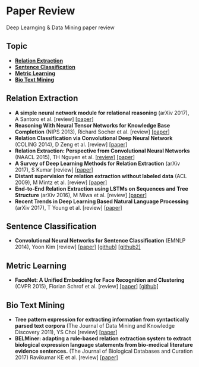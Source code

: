 # Paper Review
Deep Learnging & Data Mining paper review


## Topic

* **[Relation Extraction](#relation-extraction)**
* **[Sentence Classification](#sentence-classification)**
* **[Metric Learning](#metric-learning)**
* **[Bio Text Mining](#bio-text-mining)**


## Relation Extraction
* **A simple neural network module for relational reasoning** (arXiv 2017), A Santoro et al. [review] [[paper]](https://arxiv.org/abs/1706.01427)
* **Reasoning With Neural Tensor Networks for Knowledge Base Completion** (NIPS 2013), Richard Socher et al. [review] [[paper]](https://papers.nips.cc/paper/5028-reasoning-with-neural-tensor-networks-for-knowledge-base-completion.pdf)
* **Relation Classification via Convolutional Deep Neural Network** (COLING 2014), D Zeng et al. [review] [[paper]](http://www.aclweb.org/anthology/C14-1220)
* **Relation Extraction: Perspective from Convolutional Neural Networks** (NAACL 2015), TH Nguyen et al. [[review]](/relation_extraction/Relation_Extraction_Perspective_from_Convolutional_Neural_Networks.md) [[paper]](http://www.cs.nyu.edu/~thien/pubs/vector15.pdf)
* **A Survey of Deep Learning Methods for Relation Extraction** (arXiv 2017), S Kumar [review] [[paper]](https://arxiv.org/abs/1705.03645)
* **Distant supervision for relation extraction without labeled data** (ACL 2009), M Mintz et al. [review] [[paper]](https://web.stanford.edu/~jurafsky/mintz.pdf)
* **End-to-End Relation Extraction using LSTMs on Sequences and Tree Structure** (arXiv 2016), M Miwa et al. [review] [[paper]](https://arxiv.org/abs/1601.00770)
* **Recent Trends in Deep Learning Based Natural Language Processing** (arXiv 2017), T Young et al. [review] [[paper]](https://arxiv.org/abs/1708.02709)


## Sentence Classification
* **Convolutional Neural Networks for Sentence Classification** (EMNLP 2014), Yoon Kim [review] [[paper]](http://www.aclweb.org/anthology/D14-1181) [[github]](https://github.com/yoonkim/CNN_sentence) [[github2]](https://github.com/dennybritz/cnn-text-classification-tf)


## Metric Learning
* **FaceNet: A Unified Embedding for Face Recognition and Clustering** (CVPR 2015), Florian Schrof et al. [review] [[paper]](https://arxiv.org/abs/1503.03832) [[github]](https://github.com/davidsandberg/facenet)


## Bio Text Mining
* **Tree pattern expression for extracting information from syntactically parsed text corpora** (The Journal of Data Mining and Knowledge Discovery 2011), YS Choi [review] [[paper]](https://link.springer.com/article/10.1007/s10618-010-0184-8)
* **BELMiner: adapting a rule-based relation extraction system to extract biological expression language statements from bio-medical literature evidence sentences.** (The Journal of Biological Databases and Curation 2017) Ravikumar KE et al. [review] [[paper]](https://www.ncbi.nlm.nih.gov/pubmed/28365720)
